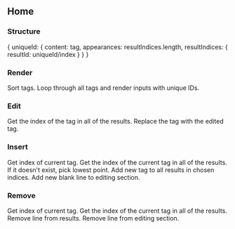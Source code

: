## Home
### Structure
{
	uniqueId: {
		content: tag,
		appearances: resultIndices.length,
		resultIndices: {
			resultId: uniqueId/index
		}
	}
}

### Render
Sort tags. Loop through all tags and render inputs with unique IDs.

### Edit
Get the index of the tag in all of the results.
Replace the tag with the edited tag.

### Insert
Get index of current tag. Get the index of the current tag in all of the results. If it doesn't exist, pick lowest point.
Add new tag to all results in chosen indices. Add new blank line to editing section.

### Remove
Get index of current tag. Get the index of the current tag in all of the results.
Remove line from results. Remove line from editing section.
